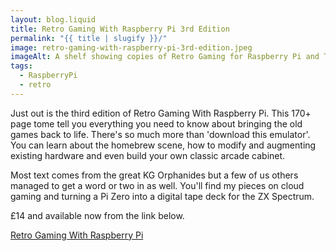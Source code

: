 ```yaml
---
layout: blog.liquid
title: Retro Gaming With Raspberry Pi 3rd Edition
permalink: "{{ title | slugify }}/"
image: retro-gaming-with-raspberry-pi-3rd-edition.jpeg
imageAlt: A shelf showing copies of Retro Gaming for Raspberry Pi and The MagPi
tags:
  - RaspberryPi
  - retro
---
```


Just out is the third edition of Retro Gaming With Raspberry Pi. This 170+ page tome tell you everything you need to know about bringing the old games back to life. There's so much more than 'download this emulator'. You can learn about the homebrew scene, how to modify and augmenting existing hardware and even build your own classic arcade cabinet.

Most text comes from the great KG Orphanides but a few of us others managed to get a word or two in as well. You'll find my pieces on cloud gaming and turning a Pi Zero into a digital tape deck for the ZX Spectrum.

£14 and available now from the link below.

[Retro Gaming With Raspberry Pi](https://store.rpipress.cc/collections/latest-releases/products/retro-gaming-with-raspberry-pi-3rd-edition)
